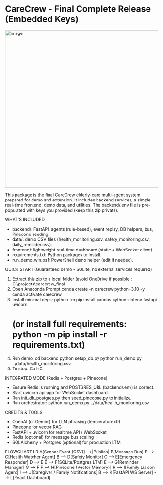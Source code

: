 CareCrew - Final Complete Release (Embedded Keys)
================================================
<img width="735" height="520" alt="image" src="https://github.com/user-attachments/assets/c9211fdb-bea8-4240-87d5-1f9834291937" />


This package is the final CareCrew elderly-care multi-agent system prepared for demo and extension.
It includes backend services, a simple real-time frontend, demo data, and utilities. The backend/.env file
is pre-populated with keys you provided (keep this zip private).

WHAT'S INCLUDED
- backend/: FastAPI, agents (rule-based), event replay, DB helpers, bus, Pinecone seeding.
- data/: demo CSV files (health_monitoring.csv, safety_monitoring.csv, daily_reminder.csv).
- frontend/: lightweight real-time dashboard (static + WebSocket client).
- requirements.txt: Python packages to install.
- run_demo_win.ps1: PowerShell demo helper (edit if needed).

QUICK START (Guaranteed demo - SQLite, no external services required)
1. Extract this zip to a local folder (avoid OneDrive if possible):
   C:\projects\carecrew_final
2. Open Anaconda Prompt
   conda create -n carecrew python=3.10 -y
   conda activate carecrew
3. Install minimal deps:
   python -m pip install pandas python-dotenv fastapi uvicorn
   # (or install full requirements: python -m pip install -r requirements.txt)
4. Run demo:
   cd backend
   python setup_db.py
   python run_demo.py ../data/health_monitoring.csv
5. To stop: Ctrl+C

INTEGRATED MODE (Redis + Postgres + Pinecone)
- Ensure Redis is running and POSTGRES_URL (backend/.env) is correct.
- Start uvicorn api:app for WebSocket dashboard.
- Run init_db_postgres.py then seed_pinecone.py to initialize.
- Run orchestrator: python run_demo.py ../data/health_monitoring.csv

CREDITS & TOOLS
- OpenAI (or Gemini) for LLM phrasing (temperature=0)
- Pinecone for vector RAG
- FastAPI + uvicorn for realtime API / WebSocket
- Redis (optional) for message bus scaling
- SQLAlchemy + Postgres (optional) for production LTM

FLOWCHART LR
    A[Sensor Event (CSV)] -->|Publish| B(Message Bus)
    B --> C[Health Watcher Agent]
    B --> D[Safety Monitor]
    C --> E[Emergency Responder]
    D --> E
    E --> F[SQLite/Postgres LTM]
    E --> G[Reminder Manager]
    G --> F
    F --> H[Pinecone (Vector Memory)]
    H --> I[Family Liaison Agent]
    I --> J[Caregiver / Family Notifications]
    B --> K[FastAPI WS Server] --> L[React Dashboard]


